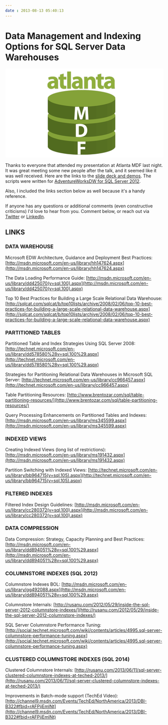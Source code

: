 ```yaml
---
date : 2013-08-13 05:40:13
---
```

# Data Management and Indexing Options for SQL Server Data Warehouses

![Atlanta MDF](/assets/img/atlantamdf.jpg)

Thanks to everyone that attended my presentation at Atlanta MDF last night. It was great meeting some new people after the talk, and it seemed like it was well received. Here are the links to the [slide deck and demos](/assets/presentations/data_mgmt_atlantamdf.zip). The scripts were written for [AdventureWorksDW for SQL Server 2012](https://github.com/Microsoft/sql-server-samples/releases/tag/adventureworks).

Also, I included the links section below as well because it's a handy reference.

If anyone has any questions or additional comments (even constructive criticisms) I'd love to hear from you. Comment below, or reach out via [Twitter](http://twitter.com/lanceengland) or [LinkedIn](http://www.linkedin.com/in/lanceengland).

## LINKS

### DATA WAREHOUSE

Microsoft EDW Architecture, Guidance and Deployment Best Practices: [http://msdn.microsoft.com/en-us/library/hh147624.aspx](http://msdn.microsoft.com/en-us/library/hh147624.aspx)

The Data Loading Performance Guide: [http://msdn.microsoft.com/en-us/library/dd425070(v=sql.100).aspx](http://msdn.microsoft.com/en-us/library/dd425070(v=sql.100).aspx)

Top 10 Best Practices for Building a Large Scale Relational Data Warehouse: [http://sqlcat.com/sqlcat/b/top10lists/archive/2008/02/06/top-10-best-practices-for-building-a-large-scale-relational-data-warehouse.aspx](http://sqlcat.com/sqlcat/b/top10lists/archive/2008/02/06/top-10-best-practices-for-building-a-large-scale-relational-data-warehouse.aspx)

### PARTITIONED TABLES  

Partitioned Table and Index Strategies Using SQL Server 2008: [http://technet.microsoft.com/en-us/library/dd578580%28v=sql.100%29.aspx](http://technet.microsoft.com/en-us/library/dd578580%28v=sql.100%29.aspx)

Strategies for Partitioning Relational Data Warehouses in Microsoft SQL Server: [http://technet.microsoft.com/en-us/library/cc966457.aspx](http://technet.microsoft.com/en-us/library/cc966457.aspx)

Table Partitioning Resources: [http://www.brentozar.com/sql/table-partitioning-resources/](http://www.brentozar.com/sql/table-partitioning-resources/)

Query Processing Enhancements on Partitioned Tables and Indexes: [http://msdn.microsoft.com/en-us/library/ms345599.aspx](http://msdn.microsoft.com/en-us/library/ms345599.aspx)

### INDEXED VIEWS

Creating Indexed Views (long list of restrictions): [http://msdn.microsoft.com/en-us/library/ms191432.aspx](http://msdn.microsoft.com/en-us/library/ms191432.aspx)

Partition Switching with Indexed Views: [http://technet.microsoft.com/en-us/library/bb964715(v=sql.105).aspx](http://technet.microsoft.com/en-us/library/bb964715(v=sql.105).aspx)

### FILTERED INDEXES

Filtered Index Design Guidelines: [http://msdn.microsoft.com/en-us/library/cc280372(v=sql.100).aspx](http://msdn.microsoft.com/en-us/library/cc280372(v=sql.100).aspx)

### DATA COMPRESSION

Data Compression: Strategy, Capacity Planning and Best Practices: [http://msdn.microsoft.com/en-us/library/dd894051%28v=sql.100%29.aspx](http://msdn.microsoft.com/en-us/library/dd894051%28v=sql.100%29.aspx)

### COLUMNSTORE INDEXES (SQL 2012)

Columnstore Indexes BOL: [http://msdn.microsoft.com/en-us/library/gg492088.aspx](http://msdn.microsoft.com/en-us/library/dd894051%28v=sql.100%29.aspx)

Columnstore Internals: [http://rusanu.com/2012/05/29/inside-the-sql-server-2012-columnstore-indexes/](http://rusanu.com/2012/05/29/inside-the-sql-server-2012-columnstore-indexes/)

SQL Server Columnstore Performance Tuning: [http://social.technet.microsoft.com/wiki/contents/articles/4995.sql-server-columnstore-performance-tuning.aspx](http://social.technet.microsoft.com/wiki/contents/articles/4995.sql-server-columnstore-performance-tuning.aspx)

### CLUSTERED COLUMNSTORE INDEXES (SQL 2014)

Clustered Columnstore Internals: [http://rusanu.com/2013/06/11/sql-server-clustered-columnstore-indexes-at-teched-2013/](http://rusanu.com/2013/06/11/sql-server-clustered-columnstore-indexes-at-teched-2013/)

Improvements in Batch-mode support (TechEd Video): [http://channel9.msdn.com/Events/TechEd/NorthAmerica/2013/DBI-B322#fbid=rAFPjiEmlNt](http://channel9.msdn.com/Events/TechEd/NorthAmerica/2013/DBI-B322#fbid=rAFPjiEmlNt)
